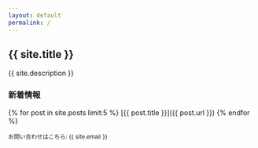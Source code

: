 ```yaml
---
layout: default
permalink: /
---
```

## {{ site.title }}
{{ site.description }}

### 新着情報
{% for post in site.posts limit:5 %}
[{{ post.title }}]({{ post.url }})
{% endfor %}

<small>
お問い合わせはこちら: {{ site.email }}
</small>
